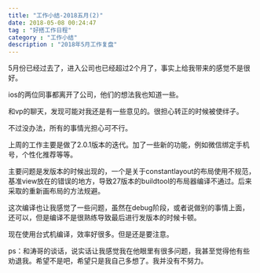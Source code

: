 ```yaml
---
title: "工作小结-2018五月(2)"
date: 2018-05-08 00:24:47
tag : "好搭工作日程"
category : "工作小结"
description : "2018年5月工作复盘"
---
```


5月份已经过去了，进入公司也已经超过2个月了，事实上给我带来的感觉不是很好。

ios的两位同事都离开了公司，他们的想法我也知道一些。

和vp的聊天，发现可能对我还是有一些意见的。很担心转正的时候被使绊子。

不过没办法，所有的事情光担心可不行。

上周的工作主要是做了2.0.1版本的迭代。加了一些新的功能，例如微信绑定手机号，个性化推荐等等。

主要问题是发版本的时候出现的，一个是关于constantlayout的布局使用不规范，基准view放在的错误的地方，导致27版本的buildtool的布局器编译不通过。后来采取的重新画布局的方法规避。

这次编译也让我感觉了一些问题，虽然在debug阶段，或者说做别的事情上面，还可以，但是编译不是很熟练导致最后进行发版本的时候卡顿。

现在使用台式机编译，效率好很多。但是还是要注意。

ps：和涛哥的谈话，说实话让我感觉我在他眼里有很多问题，我甚至觉得他有些劝退我。希望不是吧，希望只是我自己多想了。我并没有不努力。
